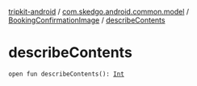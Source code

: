 [tripkit-android](../../index.md) / [com.skedgo.android.common.model](../index.md) / [BookingConfirmationImage](index.md) / [describeContents](./describe-contents.md)

# describeContents

`open fun describeContents(): `[`Int`](https://kotlinlang.org/api/latest/jvm/stdlib/kotlin/-int/index.html)